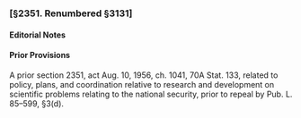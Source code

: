 ### [§2351. Renumbered §3131] ###

#### **Editorial Notes** ####

#### Prior Provisions ####

A prior section 2351, act Aug. 10, 1956, ch. 1041, 70A Stat. 133, related to policy, plans, and coordination relative to research and development on scientific problems relating to the national security, prior to repeal by Pub. L. 85–599, §3(d).
